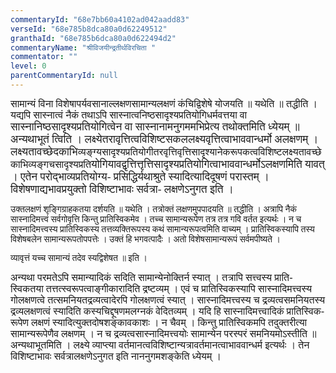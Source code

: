 ```yaml
---
commentaryId: "68e7bb60a4102ad042aadd83"
verseId: "68e785b8dca80a0d62249512"
granthaId: "68e785b6dca80a0d622494d2"
commentaryName: "श्रीविजयीन्द्रतीर्थविरचिता "
commentator: ""
level: 0
parentCommentaryId: null
---
```





















<p><span style="font-size: 12pt; font-family: &quot;Sanskrit Text&quot;, serif;">सामान्यं विना विशेषापर्यवसानाल्लक्षणसामान्यलक्षणं
कंचिद्विशेषे योजयति ॥ यथेति ॥ तद्धीति । यद्यपि सास्नात्वं नैकं तथाऽपि सास्नात्वनिष्ठसादृश्यप्रतियोगिधर्मवत्तया
वा</span><span style="font-family: &quot;Sanskrit Text&quot;, serif;"> </span><span style="font-size: 13pt; font-family: &quot;Sanskrit Text&quot;, serif;">सास्नानिष्ठसादृश्यप्रतियोगित्वेन वा सास्नानामनुगममभिप्रेत्य
तथोक्तमिति ध्येयम् ॥ अन्यथाभूतं त्विति । लक्ष्येतरावृत्तित्वविशिष्टसकललक्ष्यवृत्तित्वाभाववान्धर्मो
अलक्षणम् । लक्ष्यतावच्छेदकाभि</span><span style="font-size: 12pt; font-family: &quot;Sanskrit Text&quot;, serif;">व्यङ्ग्यसादृश्यप्रतियोगीतरवृत्तिवृत्तिसादृश्यानेकरूपकत्वविशिष्टलक्ष्यतावच्छेकाभिव्यङ्गचसादृश्यप्रति</span><span style="font-size: 13pt; font-family: &quot;Sanskrit Text&quot;, serif;">योगियावद्वृत्तित्तृत्तिसादृश्यप्रतियोगित्वाभाववान्धर्मोऽलक्षणमिति
यावत् । एतेन परोद्भाव्यप्रतियोग्य- प्रसिद्धिर्यथाश्रुते स्यादित्यादिदूषणं परास्तम्
। विशेषणाद्यभावप्रयुक्तो विशिष्टाभावः सर्वत्रा- लक्षणेऽनुगत इति ।</span><span style="font-family: &quot;Sanskrit Text&quot;, serif;"></span></p>

<p><span style="font-family: &quot;Sanskrit Text&quot;, serif;">उक्तलक्षणं शृङ्गिग्राहकतया दर्शयति </span><span style="font-family: &quot;Sanskrit Text&quot;, serif;">॥</span><span style="font-family: &quot;Sanskrit Text&quot;, serif;"> </span><span style="font-family: &quot;Sanskrit Text&quot;, serif;">यथेति । तत्रोक्तं लक्षणमुपपादयति </span><span style="font-family: &quot;Sanskrit Text&quot;, serif;">॥</span><span style="font-family: &quot;Sanskrit Text&quot;, serif;"> </span><span style="font-family: &quot;Sanskrit Text&quot;, serif;">तद्धीति । अत्रापि नैकं सास्नादिमत्त्वं
सर्वगोवृत्ति किन्तु प्रातिस्विकमेव । तच्च सामान्यरूपेण तत्र तत्र गवि वर्तत इत्यर्थः
। न च सास्नादिमत्त्वस्य प्रातिस्विकस्य तत्तव्यक्तिरूपस्य कथं सामान्यरूपत्वमिति वाच्यम्
। प्रातिस्विकस्यापि तस्य विशेषबलेन सामान्यरूपतोपपत्तेः । उक्तं हि भगवत्पादैः । अतो
विशेषसामान्यरूपं सर्वमपीष्यते ।</span></p>

<p><span style="font-family: &quot;Sanskrit Text&quot;, serif;">व्यावृत्तं यच्च सामान्यं तदेव स्यद्विशेषत
</span><span style="font-family: &quot;Sanskrit Text&quot;, serif;">॥</span><span style="font-family: &quot;Sanskrit Text&quot;, serif;"> </span><span style="font-family: &quot;Sanskrit Text&quot;, serif;">इति ।</span></p>

<p><span style="font-size: 12pt; font-family: &quot;Sanskrit Text&quot;, serif;">अन्यथा परमतेऽपि समान्यादिकं
सदिति सामान्येनोक्तिर्न स्यात् । तत्रापि सत्त्वस्य प्राति- स्विकतया तत्तत्स्वरूपत्वाङ्गीकारादिति
द्रष्टव्यम् । एवं च प्रातिस्विकस्यापि सास्नादिमत्त्वस्य गोलक्षणत्वे तत्समनियतद्रव्यत्वादेरपि
गोलक्षणत्वं स्यात् । सास्नादिमत्त्वस्य च द्रव्यत्वसमनियतस्य द्रव्यलक्षणत्वं स्यादिति
कस्यचिद्दूषणमलग्नकं वेदितव्यम् । यदि हि सास्नादिमत्त्वादिकं प्रातिस्विक- रूपेण लक्षणं
स्यादित्युक्तदोषशङ्कावकाशः । न चैवम् । किन्तु प्रातिस्विकमपि तदुक्तरीत्या सामान्यरूपेणैव
लक्षणम् । न च द्रव्यत्वसास्नादिमत्त्वयोः सामान्येन परस्परं समनियमोऽस्तीति ॥ अन्यथाभूतमिति
। लक्ष्ये व्याप्त्या वर्तमानत्वविशिष्टान्यत्रावर्तमानत्वाभाववान्धर्म इत्यर्थः ।
तेन विशिष्टाभावः सर्वत्रालक्षणेऽनुगत इति नाननुगमशङ्केति ध्येयम् ।</span><span style="font-family: &quot;Sanskrit Text&quot;, serif;"></span></p>







